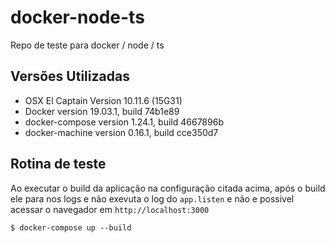 # docker-node-ts

Repo de teste para docker / node / ts

## Versões Utilizadas

-   OSX El Captain Version 10.11.6 (15G31)
-   Docker version 19.03.1, build 74b1e89
-   docker-compose version 1.24.1, build 4667896b
-   docker-machine version 0.16.1, build cce350d7

## Rotina de teste

Ao executar o build da aplicação na configuração citada acima, após o build ele para nos logs e não exevuta o log do `app.listen` e não e possivel acessar o navegador em `http://localhost:3000`

```
$ docker-compose up --build
```
